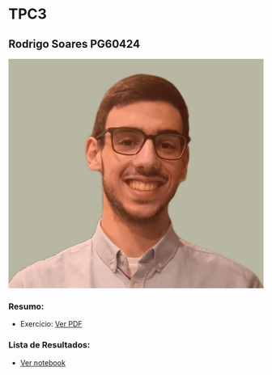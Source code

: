 # TPC3

## Rodrigo Soares PG60424

![alt text](foto.jpg)

### Resumo:

- Exercício: [Ver PDF](tpc3.pdf)

### Lista de Resultados:

- [Ver notebook](TPC2.ipynb)